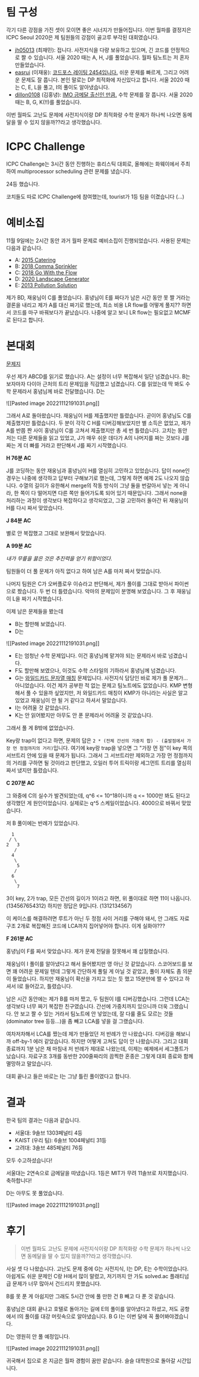 # 팀 구성
각기 다른 강점을 가진 셋이 모이면 좋은 시너지가 만들어집니다. 이번 월파를 결정지은 ICPC Seoul 2020은 제 팀원들의 강점이 골고루 부각된 대회였습니다.

- [jh05013](https://solved.ac/ko/profile/jh05013) (최재민): 접니다. 사전지식을 다량 보유하고 있으며, 긴 코드를 안정적으로 짤 수 있습니다. 서울 2020 때는 A, H, J를 풀었습니다. 월파 팀노트는 저 혼자 만들었습니다.
- [easrui](https://solved.ac/profile/easrui) (이재웅): [코드포스 레이팅 2454입니다.](https://codeforces.com/profile/l0tus) 쉬운 문제를 빠르게, 그리고 어려운 문제도 잘 풉니다. 본인 말로는 DP 최적화에 자신있다고 합니다. 서울 2020 때는 C, E, L을 풀고, I의 풀이도 알아냈습니다.
- [dillon0108](https://solved.ac/profile/dillon0108) (김홍녕): [IMO 금메달 출신인 만큼.](https://www.imo-official.org/participant_r.aspx?id=28256) 수학 문제를 잘 풉니다. 서울 2020 때는 B, G, K(!!)를 풀었습니다.

이번 월파도 고난도 문제에 사전지식이랑 DP 최적화랑 수학 문제가 하나씩 나오면 동메달을 딸 수 있지 않을까??라고 생각했습니다.

# ICPC Challenge
ICPC Challenge는 3시간 동안 진행하는 휴리스틱 대회로, 올해에는 화웨이에서 주최하여 multiprocessor scheduling 관련 문제를 냈습니다.

24등 했습니다.

코치들도 따로 ICPC Challenge에 참여했는데, tourist가 1등 팀을 이겼습니다 (...)

# 예비소집
11월 9일에는 2시간 동안 과거 월파 문제로 예비소집이 진행되었습니다. 사용된 문제는 다음과 같습니다.

- A: [2015 Catering](https://www.acmicpc.net/problem/10786)
- B: [2018 Comma Sprinkler](https://www.acmicpc.net/problem/15690)
- C: [2018 Go With the Flow](https://www.acmicpc.net/problem/15694)
- D: [2020 Landscape Generator](https://www.acmicpc.net/problem/23196)
- E: [2013 Pollution Solution](https://www.acmicpc.net/problem/8886)

제가 BD, 재웅님이 C를 풀었습니다. 홍녕님이 E를 짜다가 남은 시간 동안 못 짤 거라는 결론을 내리고 제가 A를 대신 짜기로 했는데, 최소 비용 LR flow를 어떻게 풀지?? 하면서 코드를 마구 바꿔보다가 끝났습니다. 나중에 알고 보니 LR flow는 필요없고 MCMF로 된다고 합니다.

# 본대회

[문제지](https://icpc.global/worldfinals/problems/icpc2021.pdf)

우선 제가 ABCD를 읽기로 했습니다. A는 설정이 너무 복잡해서 일단 넘겼습니다. B는 보자마자 다이아 근처의 트리 문제임을 직감했고 넘겼습니다. C를 읽었는데 딱 봐도 수학 문제라서 홍념님께 바로 전달했습니다. D는

![[Pasted image 20221112191031.png]]

그래서 A로 돌아왔습니다. 재웅님이 H를 제출했지만 틀렸습니다. 곧이어 홍녕님도 C를 제출했지만 틀렸습니다. 두 분이 각각 C H를 디버깅해보았지만 별 소득은 없었고, 제가 A를 반쯤 짠 사이 홍녕님이 C를 고쳐서 제출했지만 총 세 번 틀렸습니다. 고치는 동안 저는 다른 문제들을 읽고 있었고, J가 매우 쉬운 데다가 A의 나머지를 짜는 것보다 J를 짜는 게 더 빠를 거라고 판단해서 J를 짜기 시작했습니다.

**H 76분 AC**

J를 코딩하는 동안 재웅님과 홍녕님이 H를 열심히 고민하고 있었습니다. 답이 none인 경우는 나중에 생각하고 답부터 구해보기로 했는데, 그렇게 하면 예제 2도 나오지 않습니다. 수열의 길이가 유한해서 merge의 작동 방식이 그냥 둘을 번갈아서 넣는 게 아니라, 한 쪽이 다 떨어지면 다른 쪽만 들어가도록 되어 있기 때문입니다. 그래서 none을 처리하는 과정이 생각보다 복잡하다고 생각되었고, 그걸 고민하러 돌아간 뒤 재웅님이 H를 다시 짜서 맞았습니다.

**J 84분 AC**

별로 안 복잡했고 그대로 보완해서 맞았습니다.

**A 99분 AC**

*내가 무릎을 꿇은 것은 추진력을 얻기 위함이었다.*

팀원들이 더 풀 문제가 아직 없다고 하여 남은 A를 마저 짜서 맞았습니다.

나머지 팀원은 C가 오버플로우 이슈라고 판단해서, 제가 풀이를 그대로 받아서 파이썬으로 짰습니다. 두 번 더 틀렸습니다. 악마의 문제임이 분명해 보였습니다. 그 후 재웅님이 L을 짜기 시작했습니다.

이제 남은 문제들을 봤는데

- B는 할만해 보였습니다.
- D는

![[Pasted image 20221112191031.png]]

- E는 엄청난 수학 문제입니다. 이건 홍녕님께 맡겨야 되는 문제라서 바로 넘겼습니다.
- F도 할만해 보였으나, 이것도 수학 스타일의 기하라서 홍녕님께 넘겼습니다.
- G는 [와일드카드 문자열 매칭](https://infossm.github.io/blog/2021/08/20/wildcard-string-matching/) 문제입니다. 사전지식 담당인 바로 제가 풀 문제가... 아니었습니다. 이건 제가 공부한 적 없는 문제고 팀노트에도 없었습니다. KMP 변형해서 풀 수 있을까 싶었지만, 저 와일드카드 매칭이 KMP가 아니라는 사실은 알고 있었고 재웅님이 안 될 거 같다고 하셔서 말았습니다.
- I는 어려울 것 같았습니다.
- K는 안 읽어봤지만 아무도 안 푼 문제라서 어려울 것 같았습니다.

그래서 풀 게 B밖에 없었습니다.

Key랑 trap이 없다고 하면, 문제의 답은 `2 * (전체 간선의 가중치 합) - (출발점에서 가장 먼 정점까지의 거리)`입니다. 여기에 key랑 trap을 넣으면 그 "가장 먼 점"이 key 쪽의 서브트리 안에 있을 때 문제가 됩니다. 그래서 그 서브트리만 제외하고 가장 먼 정점까지의 거리를 구하면 될 것이라고 판단했고, 오일러 투어 트릭이랑 세그먼트 트리를 열심히 짜서 냈지만 틀렸습니다.

**C 207분 AC**

그 와중에 C의 실수가 발견되었는데, q^6 <= 10^18이니까 q <= 1000만 봐도 된다고 생각했던 게 원인이었습니다. 실제로는 q^5 스케일이었습니다. 4000으로 바꿔서 맞았습니다.

저 B 풀이에는 반례가 있었습니다.

```
  1
 / \
2   3
   /
  4
   \
    5
   /
  6
   \
    7
```

3이 key, 2가 trap, 모든 간선의 길이가 1이라고 하면, 위 풀이대로 하면 11이 나옵니다. (134567654312) 하지만 정답은 9입니다. (1312134567)

이 케이스를 해결하려면 루트가 아닌 두 정점 사이 거리를 구해야 돼서, 안 그래도 자료구조 2개로 복잡해진 코드에 LCA까지 집어넣어야 합니다. 이게 실화야???

**F 261분 AC**

홍녕님이 F를 짜서 맞았습니다. 제가 문제 전달을 잘못해서 꽤 삽질했습니다.

재웅님이 I 풀이를 알아냈다고 해서 들어봤지만 영 아닌 것 같았습니다. 스코어보드를 보면 꽤 어려운 문제일 텐데 그렇게 간단하게 풀릴 게 아닐 것 같았고, 풀이 자체도 좀 의문이 들었습니다. 하지만 재웅님이 확신을 가지고 있는 듯 했고 15분만에 짤 수 있다고 하셔서 I로 들어갔고, 틀렸습니다.

남은 시간 동안에는 제가 B를 마저 짰고, 두 팀원이 I를 디버깅했습니다. 그런데 LCA는 생각보다 너무 짜기 복잡한 친구였습니다. 간선에 가중치까지 있으니까 더욱 그랬습니다. 안 보고 짤 수 있는 거라서 팀노트에 안 넣었는데, 잘 다룰 줄도 모르는 것들(dominator tree 등등...)을 좀 빼고 LCA를 넣을 걸 그랬습니다.

여차저차해서 LCA를 짰는데 제가 만들었던 저 반례가 안 나왔습니다. 디버깅을 해보니까 off-by-1 에러 같았습니다. 하지만 어떻게 고쳐도 답이 안 나왔습니다. 그리고 대회 종료까지 1분 남은 채 마침내 저 반례가 제대로 나왔는데, 이제는 예제에서 세그폴트가 났습니다. 자료구조 3개를 동반한 200줄짜리의 끔찍한 혼종은 그렇게 대회 종료와 함께 멸망하고 말았습니다.

대회 끝나고 들은 바로는 I는 그냥 틀린 풀이였다고 합니다.

# 결과

한국 팀의 결과는 다음과 같습니다.
- 서울대: 9솔브 1303페널티 4등
- KAIST (우리 팀): 6솔브 1004페널티 31등
- 고려대: 3솔브 485페널티 76등

모두 수고하셨습니다!

서울대는 2연속으로 금메달을 따냈습니다. 1등은 MIT가 무려 11솔브로 차지했습니다. 축하합니다!

D는 아무도 못 풀었습니다.

![[Pasted image 20221112191031.png]]

# 후기
> 이번 월파도 고난도 문제에 사전지식이랑 DP 최적화랑 수학 문제가 하나씩 나오면 동메달을 딸 수 있지 않을까??라고 생각했습니다.

사실 셋 다 나왔습니다. 고난도 문제 중에 G는 사전지식, I는 DP, E는 수학이었습니다. 아쉽게도 쉬운 문제인 C랑 H에서 많이 말렸고, 저기까지 안 가도 solved.ac 플래티넘 급 문제가 너무 많아서 건드리지 못했습니다.

B를 못 푼 게 아쉽지만 그래도 5시간 안에 풀 만한 건 B 빼고 다 푼 것 같습니다.

홍녕님은 대회 끝나고 호텔로 돌아가는 길에 E의 풀이를 알아냈다고 하셨고, 저도 공항에서 I의 풀이를 대강 머릿속으로 알아냈습니다. B G I는 이번 달에 꼭 풀어봐야겠습니다.

D는 영원히 안 풀 예정입니다.

![[Pasted image 20221112191031.png]]

귀국해서 집으로 온 지금은 월파 경험이 꿈만 같습니다. 슬슬 대학원으로 돌아갈 시간입니다.
